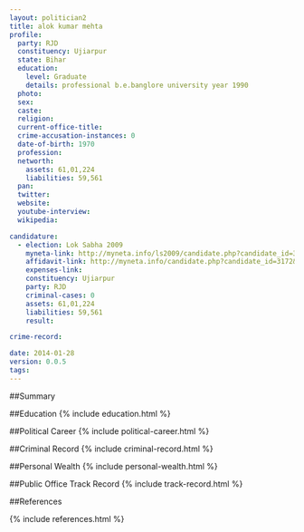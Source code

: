 ```yaml
---
layout: politician2
title: alok kumar mehta
profile: 
  party: RJD
  constituency: Ujiarpur
  state: Bihar
  education: 
    level: Graduate
    details: professional b.e.banglore university year 1990
  photo: 
  sex: 
  caste: 
  religion: 
  current-office-title: 
  crime-accusation-instances: 0
  date-of-birth: 1970
  profession: 
  networth: 
    assets: 61,01,224
    liabilities: 59,561
  pan: 
  twitter: 
  website: 
  youtube-interview: 
  wikipedia: 

candidature: 
  - election: Lok Sabha 2009
    myneta-link: http://myneta.info/ls2009/candidate.php?candidate_id=3172
    affidavit-link: http://myneta.info/candidate.php?candidate_id=3172&scan=original
    expenses-link: 
    constituency: Ujiarpur 
    party: RJD
    criminal-cases: 0
    assets: 61,01,224
    liabilities: 59,561
    result:  

crime-record: 

date: 2014-01-28
version: 0.0.5
tags: 
---
```

##Summary


##Education
{% include education.html %}


##Political Career
{% include political-career.html %}


##Criminal Record
{% include criminal-record.html %}


##Personal Wealth
{% include personal-wealth.html %}


##Public Office Track Record
{% include track-record.html %}


##References


{% include references.html %}